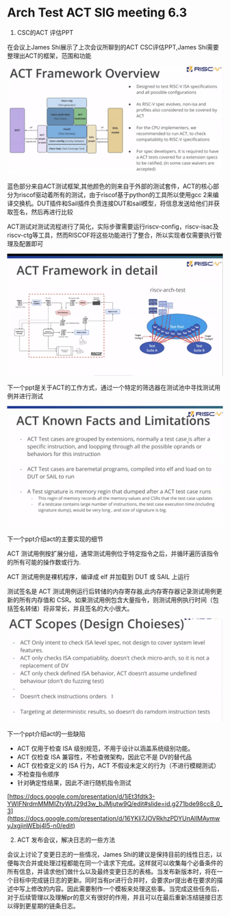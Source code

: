 # Arch Test ACT SIG meeting 6.3

1. CSC的ACT 评估PPT

在会议上James Shi展示了上次会议所聊到的ACT CSC评估PPT,James Shi需要整理出ACT的框架，范围和功能

![image-20240604165931698](./1.png)

蓝色部分来自ACT测试框架,其他颜色的则来自于外部的测试套件，ACT的核心部分为riscof驱动着所有的测试，由于riscof基于python的工具所以使用gcc 2来编译交换机。DUT插件和Sail插件负责连接DUT和sail模型，将信息发送给他们并获取签名，然后再进行比较

ACT测试对测试流程进行了简化，实际步骤需要运行riscv-config，riscv-isac及riscv-ctg等工具，然而RISCOF将这些功能进行了整合，所以实现者仅需要执行管理及配置即可

![image-20240604165931698](./2.png)

下一个ppt是关于ACT的工作方式，通过一个特定的筛选器在测试池中寻找测试用例并进行测试

![image-20240604165931698](./3.png)

下一个ppt介绍act的主要实现的细节

ACT 测试用例按扩展分组，通常测试用例位于特定指令之后，并循环遍历该指令的所有可能的操作数或行为.

ACT 测试用例是裸机程序，编译成 elf 并加载到 DUT 或 SAlL 上运行

测试签名是 ACT 测试用例运行后转储的内存寄存器,此内存寄存器记录测试用例更新的所有内存值和 CSR。如果测试用例包含大量指令，则测试用例执行时间（包括签名转储）将非常长，并且签名的大小很大。



![image-20240604165931698](./4.png)

下一个ppt介绍act的一些缺陷

- ACT 仅用于检查 lSA 级别规范，不用于设计以涵盖系统级别功能。
- ACT 仅检查 lSA 兼容性，不检查微架构，因此它不是 DV的替代品
- ACT 仅检查定义的 lSA 行为，ACT 不假设未定义的行为（不进行模糊测试）
- 不检查指令顺序 
- 针对确定性结果，因此不进行随机指令测试

[https://docs.google.com/presentation/d/1jEt3fdtk3-YWIFNrdmMMMIZtyWtJ29d3w_bJMjutw9Q/edit#slide=id.g271bde98cc8_0_3](https://docs.google.com/presentation/d/16YKli7JOVRkhzPDYUnAllMAymwyJxgjinWEbj4I5-n0/edit)

2. ACT 发布会议，解决日志的一些方法

会议上讨论了变更日志的一些情况，James Shi的建议是保持目前的线性日志，以便每次合并或处理过程都能在同一个请求下完成。这样就可以收集每个必备条件的所有信息，并请求他们做什么以及最终变更日志的表格。当发布新版本时，将在一个目标中完成链日志的更新。同时当有pr进行合并时，会要求pr提出者在要求的描述中写上修改的内容。因此需要制作一个模板来处理这些事。当完成这些任务后，对于后续管理以及理解pr的意义有很好的作用，并且可以在最后重新冻结链接日志以得到更星期的链条日志。

